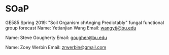 # SOaP
GE585 Spring 2019: "Soil Organism chAnging Predictably" fungal functional group forecast
Name: Yetianjian Wang
Email: wangytj@bu.edu

Name: Steve Gougherty
Email: gougher@bu.edu

Name: Zoey Werbin
Email: zrwerbin@gmail.com